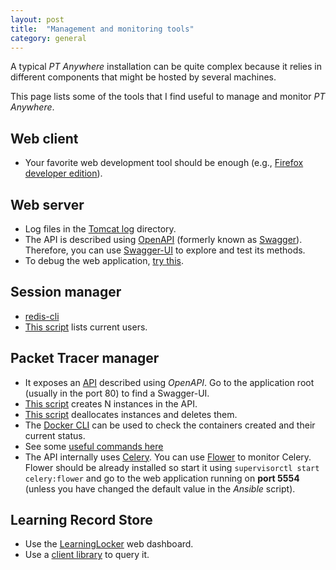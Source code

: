 ```yaml
---
layout: post
title:  "Management and monitoring tools"
category: general
---
```


A typical _PT Anywhere_ installation can be quite complex because it relies in different components that might be hosted by several machines.

This page lists some of the tools that I find useful to manage and monitor _PT Anywhere_.

## Web client

 * Your favorite web development tool should be enough (e.g., [Firefox developer edition](https://www.mozilla.org/en-US/firefox/developer/)).

## Web server

 * Log files in the [Tomcat log](https://tomcat.apache.org/tomcat-7.0-doc/logging.html) directory.
 * The API is described using [OpenAPI](https://github.com/OAI/OpenAPI-Specification) (formerly known as [Swagger](http://swagger.io/open-source-integrations/)). Therefore, you can use [Swagger-UI](https://github.com/swagger-api/swagger-ui) to explore and test its methods.
 * To debug the web application, [try this](https://github.com/PTAnywhere/ptAnywhere-api/wiki/Debugging).

## Session manager

 * [redis-cli](http://redis.io/topics/quickstart)
 * [This script](https://gist.github.com/gomezgoiri/aafeece829d96fbb13ac) lists current users.

## Packet Tracer manager

 * It exposes an [API](https://github.com/PTAnywhere/pt-instances-management) described using _OpenAPI_. Go to the application root (usually in the port 80) to find a Swagger-UI.
  * [This script](https://gist.github.com/gomezgoiri/fba21334c8f74db4c154) creates N instances in the API.
  * [This script](https://gist.github.com/gomezgoiri/10c7fc1d042ec9dbdee2) deallocates instances and deletes them.
 * The [Docker CLI](https://docs.docker.com/engine/reference/commandline/cli/) can be used to check the containers created and their current status.
  * See some [useful commands here](https://github.com/PTAnywhere/pt-instances-management/wiki)
 * The API internally uses [Celery](http://www.celeryproject.org/). You can use [Flower](http://flower.readthedocs.org/en/latest/) to monitor Celery. Flower should be already installed so start it using ``supervisorctl start celery:flower`` and go to the web application running on __port 5554__ (unless you have changed the default value in the _Ansible_ script).

## Learning Record Store

 * Use the [LearningLocker](http://learninglocker.net/) web dashboard.
 * Use a [client library](https://tincanapi.com/libraries/) to query it.
